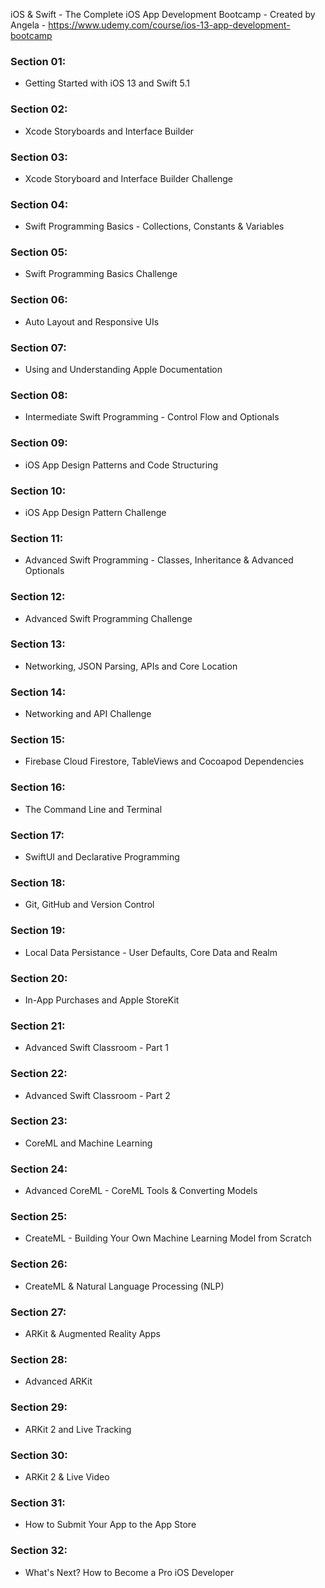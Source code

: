 
iOS & Swift - The Complete iOS App Development Bootcamp - Created by Angela - https://www.udemy.com/course/ios-13-app-development-bootcamp

### Section 01: 
- Getting Started with iOS 13 and Swift 5.1

### Section 02: 
- Xcode Storyboards and Interface Builder

### Section 03: 
- Xcode Storyboard and Interface Builder Challenge

### Section 04: 
- Swift Programming Basics - Collections, Constants & Variables

### Section 05: 
- Swift Programming Basics Challenge

### Section 06: 
- Auto Layout and Responsive UIs

### Section 07: 
- Using and Understanding Apple Documentation

### Section 08: 
- Intermediate Swift Programming - Control Flow and Optionals

### Section 09: 
- iOS App Design Patterns and Code Structuring

### Section 10: 
- iOS App Design Pattern Challenge

### Section 11: 
- Advanced Swift Programming - Classes, Inheritance & Advanced Optionals

### Section 12: 
- Advanced Swift Programming Challenge

### Section 13: 
- Networking, JSON Parsing, APIs and Core Location

### Section 14: 
- Networking and API Challenge

### Section 15: 
- Firebase Cloud Firestore, TableViews and Cocoapod Dependencies

### Section 16: 
- The Command Line and Terminal

### Section 17: 
- SwiftUI and Declarative Programming

### Section 18: 
- Git, GitHub and Version Control

### Section 19: 
- Local Data Persistance - User Defaults, Core Data and Realm

### Section 20: 
- In-App Purchases and Apple StoreKit

### Section 21: 
- Advanced Swift Classroom - Part 1

### Section 22: 
- Advanced Swift Classroom - Part 2

### Section 23: 
- CoreML and Machine Learning

### Section 24: 
- Advanced CoreML - CoreML Tools & Converting Models

### Section 25: 
- CreateML - Building Your Own Machine Learning Model from Scratch

### Section 26: 
- CreateML & Natural Language Processing (NLP)

### Section 27: 
- ARKit & Augmented Reality Apps

### Section 28: 
- Advanced ARKit

### Section 29: 
- ARKit 2 and Live Tracking

### Section 30: 
- ARKit 2 & Live Video

### Section 31: 
- How to Submit Your App to the App Store

### Section 32: 
- What's Next? How to Become a Pro iOS Developer


